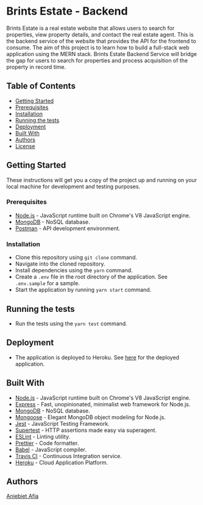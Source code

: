 # Brints Estate - Backend

Brints Estate is a real estate website that allows users to search for properties, view property details, and contact the real estate agent. This is the backend service of the website that provides the API for the frontend to consume. The aim of this project is to learn how to build a full-stack web application using the MERN stack. Brints Estate Backend Service will bridge the gap for users to search for properties and process acquisition of the property in record time.

## Table of Contents

- [Getting Started](#getting-started)
- [Prerequisites](#prerequisites)
- [Installation](#installation)
- [Running the tests](#running-the-tests)
- [Deployment](#deployment)
- [Built With](#built-with)
- [Authors](#authors)
- [License](#license)

## Getting Started

These instructions will get you a copy of the project up and running on your local machine for development and testing purposes.

### Prerequisites

- [Node.js](https://nodejs.org/en/) - JavaScript runtime built on Chrome's V8 JavaScript engine.
- [MongoDB](https://www.mongodb.com/) - NoSQL database.
- [Postman](https://www.getpostman.com/) - API development environment.

### Installation

- Clone this repository using `git clone` command.
- Navigate into the cloned repository.
- Install dependencies using the `yarn` command.
- Create a `.env` file in the root directory of the application. See `.env.sample` for a sample.
- Start the application by running `yarn start` command.

## Running the tests

- Run the tests using the `yarn test` command.

## Deployment

- The application is deployed to Heroku. See [here](https://brints-estate-backend.herokuapp.com/) for the deployed application.

## Built With

- [Node.js](https://nodejs.org/en/) - JavaScript runtime built on Chrome's V8 JavaScript engine.
- [Express](https://expressjs.com/) - Fast, unopinionated, minimalist web framework for Node.js.
- [MongoDB](https://www.mongodb.com/) - NoSQL database.
- [Mongoose](https://mongoosejs.com/) - Elegant MongoDB object modeling for Node.js.
- [Jest](https://jestjs.io/) - JavaScript Testing Framework.
- [Supertest]() - HTTP assertions made easy via superagent.
- [ESLint](https://eslint.org/) - Linting utility.
- [Prettier](https://prettier.io/) - Code formatter.
- [Babel](https://babeljs.io/) - JavaScript compiler.
- [Travis CI](https://travis-ci.org/) - Continuous Integration service.
- [Heroku](https://www.heroku.com/) - Cloud Application Platform.

## Authors
[Aniebiet Afia](https://linkedin.com/in/aniebietafia)

